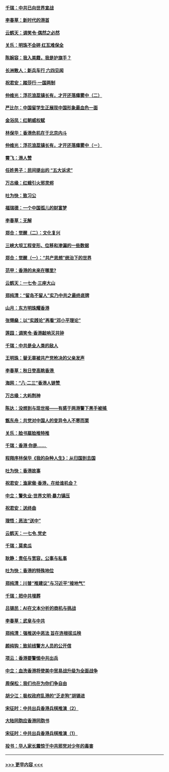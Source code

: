 #### [千瑞：中共已向世界宣战](../pages/nsc993/n11490123.md?t=08312355) 
#### [李春草：新时代的港首](../pages/nsc993/n11489864.md?t=08312355) 
#### [云鹤天：调笑令·偶然之必然](../pages/nsc993/n11489701.md?t=08312355) 
#### [关乐：明珠不会碎 红瓦难保全](../pages/nsc993/n11489647.md?t=08312355) 
#### [陈婉容：我入美籍，我是护旗手？](../pages/nsc993/n11487908.md?t=08312355) 
#### [长洲散人：新兵车行 六四见闻](../pages/nsc993/n11487729.md?t=08312355) 
#### [祝君安：踏莎行‧一国两制](../pages/nsc993/n11487699.md?t=08312355) 
#### [仲维光：浮花浪蕊镇长有，才开还落瘴雾中（二）](../pages/nsc993/n11483286.md?t=08312355) 
#### [严比尔：中国留学生正展现中国形象最血色一面](../pages/nsc993/n11485145.md?t=08312355) 
#### [金浴凤：红朝威权赋](../pages/nsc993/n11485191.md?t=08312355) 
#### [林保华：香港危机在于北京内斗](../pages/nsc993/n11484593.md?t=08312355) 
#### [仲维光：浮花浪蕊镇长有，才开还落瘴雾中（ㄧ）](../pages/nsc993/n11483259.md?t=08312355) 
#### [霄飞：港人赞](../pages/nsc993/n11482957.md?t=08312355) 
#### [任姓男子：民间提出的 “五大诉求”](../pages/nsc993/n11482897.md?t=08312355) 
#### [万古缘：红蛾引火邪灵烬](../pages/nsc993/n11482886.md?t=08312355) 
#### [吐为快：致习公](../pages/nsc993/n11482867.md?t=08312355) 
#### [福瑞德：一个中国孤儿的财富梦](../pages/nsc993/n11482817.md?t=08312355) 
#### [李春草：无解](../pages/nsc993/n11482791.md?t=08312355) 
#### [郑合：觉醒（二）：文化复兴](../pages/nsc993/n11478025.md?t=08312355) 
#### [三峡大坝工程变形、位移和渗漏的一些数据](../pages/nsc993/n11478232.md?t=08312355) 
#### [郑合：觉醒（一）：“共产思想”统治下的世界](../pages/nsc993/n11477663.md?t=08312355) 
#### [范甲：香港的未来在哪里?](../pages/nsc993/n11477249.md?t=08312355) 
#### [云鹤天：一七令·三座大山](../pages/nsc993/n11477192.md?t=08312355) 
#### [郑纯清：“留岛不留人”实乃中共之最终底牌](../pages/nsc993/n11476160.md?t=08312355) 
#### [山月：东方明珠耀香港](../pages/nsc993/n11476077.md?t=08312355) 
#### [张翎燊：以“实践论”再看“邓小平理论”](../pages/nsc993/n11475733.md?t=08312355) 
#### [莲园：调笑令‧香港敲响灭共钟](../pages/nsc993/n11475723.md?t=08312355) 
#### [千瑞：中共是全人类的敌人](../pages/nsc993/n11475329.md?t=08312355) 
#### [王明珠：替无辜被共产党枪决的父亲发声](../pages/nsc993/n11474570.md?t=08312355) 
#### [李春草：秋日登高眺香港 ](../pages/nsc993/n11474491.md?t=08312355) 
#### [海网：“八·二三”香港人链赞 ](../pages/nsc993/n11474538.md?t=08312355) 
#### [万古缘：大屿荆神](../pages/nsc993/n11474401.md?t=08312355) 
#### [陈达：没想到与现世报——有感于两港警下黑手被捕 ](../pages/nsc993/n11472557.md?t=08312355) 
#### [甑东舟：共党对中国人的变异令人不寒而栗](../pages/nsc993/n11472496.md?t=08312355) 
#### [关乐：脸书扇脸推特推](../pages/nsc993/n11472488.md?t=08312355) 
#### [千瑞：香港  你是…… ](../pages/nsc993/n11472459.md?t=08312355) 
#### [程翔序林保华《我的杂种人生》：从归国到去国](../pages/nsc993/n11472369.md?t=08312355) 
#### [吐为快：香港故事](../pages/nsc993/n11471931.md?t=08312355) 
#### [祝君安：渔家傲‧香港，在给谁机会？](../pages/nsc993/n11469718.md?t=08312355) 
#### [中立：警失业‧世界文明‧暴力镇压](../pages/nsc993/n11467566.md?t=08312355) 
#### [祝君安：送终曲](../pages/nsc993/n11467546.md?t=08312355) 
#### [理悟：恶法“送中”](../pages/nsc993/n11467290.md?t=08312355) 
#### [云鹤天：一七令.党史](../pages/nsc993/n11464122.md?t=08312355) 
#### [千瑞：莫卖瓜](../pages/nsc993/n11463014.md?t=08312355) 
#### [耿静：责任与宽容，公事与私事](../pages/nsc993/n11462810.md?t=08312355) 
#### [吐为快：香港的特殊地位](../pages/nsc993/n11462562.md?t=08312355) 
#### [郑纯清：川普“推建议”与习近平“接地气”](../pages/nsc993/n11461683.md?t=08312355) 
#### [千瑞：把中共埋葬](../pages/nsc993/n11461658.md?t=08312355) 
#### [吕锡民：AI在文本分析的商机与挑战](../pages/nsc993/n11460607.md?t=08312355) 
#### [李春草：武皇与中共](../pages/nsc993/n11460589.md?t=08312355) 
#### [郑纯清：强推送中恶法 旨在连根拔瓜秧](../pages/nsc993/n11460526.md?t=08312355) 
#### [颜纯钩：致前线警方人员的公开信](../pages/nsc993/n11459564.md?t=08312355) 
#### [项云：香港要警惕中共出兵](../pages/nsc993/n11459530.md?t=08312355) 
#### [中立：血洗香港将使美中贸易战升级为全面战争](../pages/nsc993/n11459717.md?t=08312355) 
#### [周保松：我们也在为你们争自由](../pages/nsc993/n11459087.md?t=08312355) 
#### [胡少江：极权政府乱港的“乏走狗”胡锡进](../pages/nsc993/n11459051.md?t=08312355) 
#### [宋征时：中共出兵香港兵棋推演（2）](../pages/nsc993/n11458306.md?t=08312355) 
#### [大陆同胞应香港同胞书](../pages/nsc993/n11457241.md?t=08312355) 
#### [宋征时：中共出兵香港兵棋推演（1）](../pages/nsc993/n11455979.md?t=08312355) 
#### [投书：华人家长震惊于中共邪党对少年的毒害](../pages/nsc993/n11454664.md?t=08312355) 

----
#### [ >>> 更早内容 <<< ](../indexes/nsc993-earlier.md)
